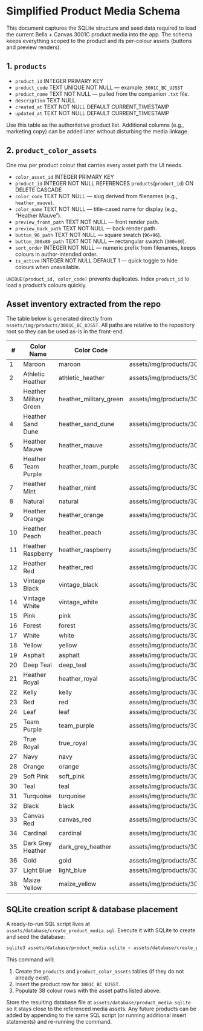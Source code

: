 # Simplified Product Media Schema

This document captures the SQLite structure and seed data required to load the current Bella + Canvas 3001C product media into the app. The schema keeps everything scoped to the product and its per-colour assets (buttons and preview renders).

## 1. `products`
- `product_id` INTEGER PRIMARY KEY
- `product_code` TEXT UNIQUE NOT NULL  — example: `3001C_BC_UJSST`
- `product_name` TEXT NOT NULL  — pulled from the companion `.txt` file.
- `description` TEXT NULL
- `created_at` TEXT NOT NULL DEFAULT CURRENT_TIMESTAMP
- `updated_at` TEXT NOT NULL DEFAULT CURRENT_TIMESTAMP

Use this table as the authoritative product list. Additional columns (e.g., marketing copy) can be added later without disturbing the media linkage.

## 2. `product_color_assets`
One row per product colour that carries every asset path the UI needs.

- `color_asset_id` INTEGER PRIMARY KEY
- `product_id` INTEGER NOT NULL REFERENCES `products`(`product_id`) ON DELETE CASCADE
- `color_code` TEXT NOT NULL — slug derived from filenames (e.g., `heather_mauve`).
- `color_name` TEXT NOT NULL — title-cased name for display (e.g., “Heather Mauve”).
- `preview_front_path` TEXT NOT NULL — front render path.
- `preview_back_path` TEXT NOT NULL — back render path.
- `button_96_path` TEXT NOT NULL — square swatch (`96×96`).
- `button_300x80_path` TEXT NOT NULL — rectangular swatch (`300×80`).
- `sort_order` INTEGER NOT NULL — numeric prefix from filenames, keeps colours in author-intended order.
- `is_active` INTEGER NOT NULL DEFAULT 1 — quick toggle to hide colours when unavailable.

`UNIQUE(product_id, color_code)` prevents duplicates. Index `product_id` to load a product’s colours quickly.

## Asset inventory extracted from the repo
The table below is generated directly from `assets/img/products/3001C_BC_UJSST`. All paths are relative to the repository root so they can be used as-is in the front-end.

| # | Color Name | Color Code | Preview Front | Preview Back | Button 96x96 | Button 300x80 |
| - | - | - | - | - | - | - |
| 1 | Maroon | maroon | assets/img/products/3001C_BC_UJSST/preview/01_maroon_front.png | assets/img/products/3001C_BC_UJSST/preview/01_maroon_back.png | assets/img/products/3001C_BC_UJSST/buttons/96x96px/01_maroon_96x96.png | assets/img/products/3001C_BC_UJSST/buttons/300x80px/01_maroon_300x80.png |
| 2 | Athletic Heather | athletic_heather | assets/img/products/3001C_BC_UJSST/preview/02_athletic_heather_front.png | assets/img/products/3001C_BC_UJSST/preview/02_athletic_heather_back.png | assets/img/products/3001C_BC_UJSST/buttons/96x96px/02_athletic_heather_96x96.png | assets/img/products/3001C_BC_UJSST/buttons/300x80px/02_athletic_heather_300x80.png |
| 3 | Heather Military Green | heather_military_green | assets/img/products/3001C_BC_UJSST/preview/03_heather_military_green_front.png | assets/img/products/3001C_BC_UJSST/preview/03_heather_military_green_back.png | assets/img/products/3001C_BC_UJSST/buttons/96x96px/03_heather_military_green_96x96.png | assets/img/products/3001C_BC_UJSST/buttons/300x80px/03_heather_military_green_300x80.png |
| 4 | Heather Sand Dune | heather_sand_dune | assets/img/products/3001C_BC_UJSST/preview/04_heather_sand_dune_front.png | assets/img/products/3001C_BC_UJSST/preview/04_heather_sand_dune_back.png | assets/img/products/3001C_BC_UJSST/buttons/96x96px/04_heather_sand_dune_96x96.png | assets/img/products/3001C_BC_UJSST/buttons/300x80px/04_heather_sand_dune_300x80.png |
| 5 | Heather Mauve | heather_mauve | assets/img/products/3001C_BC_UJSST/preview/05_heather_mauve_front.png | assets/img/products/3001C_BC_UJSST/preview/05_heather_mauve_back.png | assets/img/products/3001C_BC_UJSST/buttons/96x96px/05_heather_mauve_96x96.png | assets/img/products/3001C_BC_UJSST/buttons/300x80px/05_heather_mauve_300x80.png |
| 6 | Heather Team Purple | heather_team_purple | assets/img/products/3001C_BC_UJSST/preview/06_heather_team_purple_front.png | assets/img/products/3001C_BC_UJSST/preview/06_heather_team_purple_back.png | assets/img/products/3001C_BC_UJSST/buttons/96x96px/06_heather_team_purple_96x96.png | assets/img/products/3001C_BC_UJSST/buttons/300x80px/06_heather_team_purple_300x80.png |
| 7 | Heather Mint | heather_mint | assets/img/products/3001C_BC_UJSST/preview/07_heather_mint_front.png | assets/img/products/3001C_BC_UJSST/preview/07_heather_mint_back.png | assets/img/products/3001C_BC_UJSST/buttons/96x96px/07_heather_mint_96x96.png | assets/img/products/3001C_BC_UJSST/buttons/300x80px/07_heather_mint_300x80.png |
| 8 | Natural | natural | assets/img/products/3001C_BC_UJSST/preview/08_natural_front.png | assets/img/products/3001C_BC_UJSST/preview/08_natural_back.png | assets/img/products/3001C_BC_UJSST/buttons/96x96px/08_natural_96x96.png | assets/img/products/3001C_BC_UJSST/buttons/300x80px/08_natural_300x80.png |
| 9 | Heather Orange | heather_orange | assets/img/products/3001C_BC_UJSST/preview/09_heather_orange_front.png | assets/img/products/3001C_BC_UJSST/preview/09_heather_orange_back.png | assets/img/products/3001C_BC_UJSST/buttons/96x96px/09_heather_orange_96x96.png | assets/img/products/3001C_BC_UJSST/buttons/300x80px/09_heather_orange_300x80.png |
| 10 | Heather Peach | heather_peach | assets/img/products/3001C_BC_UJSST/preview/10_heather_peach_front.png | assets/img/products/3001C_BC_UJSST/preview/10_heather_peach_back.png | assets/img/products/3001C_BC_UJSST/buttons/96x96px/10_heather_peach_96x96.png | assets/img/products/3001C_BC_UJSST/buttons/300x80px/10_heather_peach_300x80.png |
| 11 | Heather Raspberry | heather_raspberry | assets/img/products/3001C_BC_UJSST/preview/11_heather_raspberry_front.png | assets/img/products/3001C_BC_UJSST/preview/11_heather_raspberry_back.png | assets/img/products/3001C_BC_UJSST/buttons/96x96px/11_heather_raspberry_96x96.png | assets/img/products/3001C_BC_UJSST/buttons/300x80px/11_heather_raspberry_300x80.png |
| 12 | Heather Red | heather_red | assets/img/products/3001C_BC_UJSST/preview/12_heather_red_front.png | assets/img/products/3001C_BC_UJSST/preview/12_heather_red_back.png | assets/img/products/3001C_BC_UJSST/buttons/96x96px/12_heather_red_96x96.png | assets/img/products/3001C_BC_UJSST/buttons/300x80px/12_heather_red_300x80.png |
| 13 | Vintage Black | vintage_black | assets/img/products/3001C_BC_UJSST/preview/13_vintage_black_front.png | assets/img/products/3001C_BC_UJSST/preview/13_vintage_black_back.png | assets/img/products/3001C_BC_UJSST/buttons/96x96px/13_vintage_black_96x96.png | assets/img/products/3001C_BC_UJSST/buttons/300x80px/13_vintage_black_300x80.png |
| 14 | Vintage White | vintage_white | assets/img/products/3001C_BC_UJSST/preview/14_vintage_white_front.png | assets/img/products/3001C_BC_UJSST/preview/14_vintage_white_back.png | assets/img/products/3001C_BC_UJSST/buttons/96x96px/14_vintage_white_96x96.png | assets/img/products/3001C_BC_UJSST/buttons/300x80px/14_vintage_white_300x80.png |
| 15 | Pink | pink | assets/img/products/3001C_BC_UJSST/preview/15_pink_front.png | assets/img/products/3001C_BC_UJSST/preview/15_pink_back.png | assets/img/products/3001C_BC_UJSST/buttons/96x96px/15_pink_96x96.png | assets/img/products/3001C_BC_UJSST/buttons/300x80px/15_pink_300x80.png |
| 16 | Forest | forest | assets/img/products/3001C_BC_UJSST/preview/16_forest_front.png | assets/img/products/3001C_BC_UJSST/preview/16_forest_back.png | assets/img/products/3001C_BC_UJSST/buttons/96x96px/16_forest_96x96.png | assets/img/products/3001C_BC_UJSST/buttons/300x80px/16_forest_300x80.png |
| 17 | White | white | assets/img/products/3001C_BC_UJSST/preview/17_white_front.png | assets/img/products/3001C_BC_UJSST/preview/17_white_back.png | assets/img/products/3001C_BC_UJSST/buttons/96x96px/17_white_96x96.png | assets/img/products/3001C_BC_UJSST/buttons/300x80px/17_white_300x80.png |
| 18 | Yellow | yellow | assets/img/products/3001C_BC_UJSST/preview/18_yellow_front.png | assets/img/products/3001C_BC_UJSST/preview/18_yellow_back.png | assets/img/products/3001C_BC_UJSST/buttons/96x96px/18_yellow_96x96.png | assets/img/products/3001C_BC_UJSST/buttons/300x80px/18_yellow_300x80.png |
| 19 | Asphalt | asphalt | assets/img/products/3001C_BC_UJSST/preview/19_asphalt_front.png | assets/img/products/3001C_BC_UJSST/preview/19_asphalt_back.png | assets/img/products/3001C_BC_UJSST/buttons/96x96px/19_asphalt_96x96.png | assets/img/products/3001C_BC_UJSST/buttons/300x80px/19_asphalt_300x80.png |
| 20 | Deep Teal | deep_teal | assets/img/products/3001C_BC_UJSST/preview/20_deep_teal_front.png | assets/img/products/3001C_BC_UJSST/preview/20_deep_teal_back.png | assets/img/products/3001C_BC_UJSST/buttons/96x96px/20_deep_teal_96x96.png | assets/img/products/3001C_BC_UJSST/buttons/300x80px/20_deep_teal_300x80.png |
| 21 | Heather Royal | heather_royal | assets/img/products/3001C_BC_UJSST/preview/21_heather_royal_front.png | assets/img/products/3001C_BC_UJSST/preview/21_heather_royal_back.png | assets/img/products/3001C_BC_UJSST/buttons/96x96px/21_heather_royal_96x96.png | assets/img/products/3001C_BC_UJSST/buttons/300x80px/21_heather_royal_300x80.png |
| 22 | Kelly | kelly | assets/img/products/3001C_BC_UJSST/preview/22_kelly_front.png | assets/img/products/3001C_BC_UJSST/preview/22_kelly_back.png | assets/img/products/3001C_BC_UJSST/buttons/96x96px/22_kelly_96x96.png | assets/img/products/3001C_BC_UJSST/buttons/300x80px/22_kelly_300x80.png |
| 23 | Red | red | assets/img/products/3001C_BC_UJSST/preview/23_red_front.png | assets/img/products/3001C_BC_UJSST/preview/23_red_back.png | assets/img/products/3001C_BC_UJSST/buttons/96x96px/23_red_96x96.png | assets/img/products/3001C_BC_UJSST/buttons/300x80px/23_red_300x80.png |
| 24 | Leaf | leaf | assets/img/products/3001C_BC_UJSST/preview/24_leaf_front.png | assets/img/products/3001C_BC_UJSST/preview/24_leaf_back.png | assets/img/products/3001C_BC_UJSST/buttons/96x96px/24_leaf_96x96.png | assets/img/products/3001C_BC_UJSST/buttons/300x80px/24_leaf_300x80.png |
| 25 | Team Purple | team_purple | assets/img/products/3001C_BC_UJSST/preview/25_team_purple_front.png | assets/img/products/3001C_BC_UJSST/preview/25_team_purple_back.png | assets/img/products/3001C_BC_UJSST/buttons/96x96px/25_team_purple_96x96.png | assets/img/products/3001C_BC_UJSST/buttons/300x80px/25_team_purple_300x80.png |
| 26 | True Royal | true_royal | assets/img/products/3001C_BC_UJSST/preview/26_true_royal_front.png | assets/img/products/3001C_BC_UJSST/preview/26_true_royal_back.png | assets/img/products/3001C_BC_UJSST/buttons/96x96px/26_true_royal_96x96.png | assets/img/products/3001C_BC_UJSST/buttons/300x80px/26_true_royal_300x80.png |
| 27 | Navy | navy | assets/img/products/3001C_BC_UJSST/preview/27_navy_front.png | assets/img/products/3001C_BC_UJSST/preview/27_navy_back.png | assets/img/products/3001C_BC_UJSST/buttons/96x96px/27_navy_96x96.png | assets/img/products/3001C_BC_UJSST/buttons/300x80px/27_navy_300x80.png |
| 28 | Orange | orange | assets/img/products/3001C_BC_UJSST/preview/28_orange_front.png | assets/img/products/3001C_BC_UJSST/preview/28_orange_back.png | assets/img/products/3001C_BC_UJSST/buttons/96x96px/28_orange_96x96.png | assets/img/products/3001C_BC_UJSST/buttons/300x80px/28_orange_300x80.png |
| 29 | Soft Pink | soft_pink | assets/img/products/3001C_BC_UJSST/preview/29_soft_pink_front.png | assets/img/products/3001C_BC_UJSST/preview/29_soft_pink_back.png | assets/img/products/3001C_BC_UJSST/buttons/96x96px/29_soft_pink_96x96.png | assets/img/products/3001C_BC_UJSST/buttons/300x80px/29_soft_pink_300x80.png |
| 30 | Teal | teal | assets/img/products/3001C_BC_UJSST/preview/30_teal_front.png | assets/img/products/3001C_BC_UJSST/preview/30_teal_back.png | assets/img/products/3001C_BC_UJSST/buttons/96x96px/30_teal_96x96.png | assets/img/products/3001C_BC_UJSST/buttons/300x80px/30_teal_300x80.png |
| 31 | Turquoise | turquoise | assets/img/products/3001C_BC_UJSST/preview/31_turquoise_front.png | assets/img/products/3001C_BC_UJSST/preview/31_turquoise_back.png | assets/img/products/3001C_BC_UJSST/buttons/96x96px/31_turquoise_96x96.png | assets/img/products/3001C_BC_UJSST/buttons/300x80px/31_turquoise_300x80.png |
| 32 | Black | black | assets/img/products/3001C_BC_UJSST/preview/32_black_front.png | assets/img/products/3001C_BC_UJSST/preview/32_black_back.png | assets/img/products/3001C_BC_UJSST/buttons/96x96px/32_black_96x96.png | assets/img/products/3001C_BC_UJSST/buttons/300x80px/32_black_300x80.png |
| 33 | Canvas Red | canvas_red | assets/img/products/3001C_BC_UJSST/preview/33_canvas_red_front.png | assets/img/products/3001C_BC_UJSST/preview/33_canvas_red_back.png | assets/img/products/3001C_BC_UJSST/buttons/96x96px/33_canvas_red_96x96.png | assets/img/products/3001C_BC_UJSST/buttons/300x80px/33_canvas_red_300x80.png |
| 34 | Cardinal | cardinal | assets/img/products/3001C_BC_UJSST/preview/34_cardinal_front.png | assets/img/products/3001C_BC_UJSST/preview/34_cardinal_back.png | assets/img/products/3001C_BC_UJSST/buttons/96x96px/34_cardinal_96x96.png | assets/img/products/3001C_BC_UJSST/buttons/300x80px/34_cardinal_300x80.png |
| 35 | Dark Grey Heather | dark_grey_heather | assets/img/products/3001C_BC_UJSST/preview/35_dark_grey_heather_front.png | assets/img/products/3001C_BC_UJSST/preview/35_dark_grey_heather_back.png | assets/img/products/3001C_BC_UJSST/buttons/96x96px/35_dark_grey_heather_96x96.png | assets/img/products/3001C_BC_UJSST/buttons/300x80px/35_dark_grey_heather_300x80.png |
| 36 | Gold | gold | assets/img/products/3001C_BC_UJSST/preview/36_gold_front.png | assets/img/products/3001C_BC_UJSST/preview/36_gold_back.png | assets/img/products/3001C_BC_UJSST/buttons/96x96px/36_gold_96x96.png | assets/img/products/3001C_BC_UJSST/buttons/300x80px/36_gold_300x80.png |
| 37 | Light Blue | light_blue | assets/img/products/3001C_BC_UJSST/preview/37_light_blue_front.png | assets/img/products/3001C_BC_UJSST/preview/37_light_blue_back.png | assets/img/products/3001C_BC_UJSST/buttons/96x96px/37_light_blue_96x96.png | assets/img/products/3001C_BC_UJSST/buttons/300x80px/37_light_blue_300x80.png |
| 38 | Maize Yellow | maize_yellow | assets/img/products/3001C_BC_UJSST/preview/38_maize_yellow_front.png | assets/img/products/3001C_BC_UJSST/preview/38_maize_yellow_back.png | assets/img/products/3001C_BC_UJSST/buttons/96x96px/38_maize_yellow_96x96.png | assets/img/products/3001C_BC_UJSST/buttons/300x80px/38_maize_yellow_300x80.png |

## SQLite creation script & database placement
A ready-to-run SQL script lives at `assets/database/create_product_media.sql`. Execute it with SQLite to create and seed the database:

```bash
sqlite3 assets/database/product_media.sqlite < assets/database/create_product_media.sql
```

This command will:
1. Create the `products` and `product_color_assets` tables (if they do not already exist).
2. Insert the product row for `3001C_BC_UJSST`.
3. Populate 38 colour rows with the asset paths listed above.

Store the resulting database file at `assets/database/product_media.sqlite` so it stays close to the referenced media assets. Any future products can be added by appending to the same SQL script (or running additional insert statements) and re-running the command.

